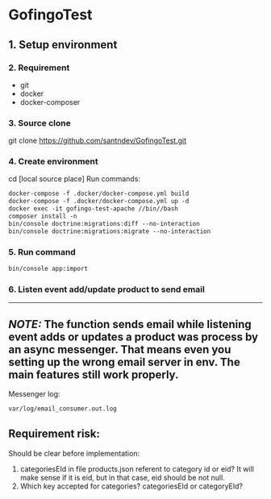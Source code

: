 # GofingoTest

## 1. Setup environment

### 2. Requirement
- git
- docker
- docker-composer

### 3. Source clone
git clone https://github.com/santndev/GofingoTest.git

### 4. Create environment
cd [local source place]
Run commands:
```html
docker-compose -f .docker/docker-compose.yml build
docker-compose -f .docker/docker-compose.yml up -d
docker exec -it gofingo-test-apache //bin//bash
composer install -n
bin/console doctrine:migrations:diff --no-interaction
bin/console doctrine:migrations:migrate --no-interaction
```

### 5. Run command
```html
bin/console app:import
```

### 6. Listen event add/update product to send email

---
**_NOTE:_**
The function sends email while listening event adds or updates a product was process by an async messenger.
That means even you setting up the wrong email server in env. The main features still work properly.
---

Messenger log: 
```html
var/log/email_consumer.out.log
```

## Requirement risk:
Should be clear before implementation: 
1. categoriesEId in file products.json referent to category id or eid? It will make sense if it is eid, but in that case, eid should be not null.
2. Which key accepted for categories? categoriesEId or categoryEId? 
